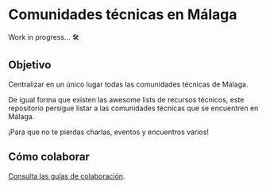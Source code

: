 # Comunidades técnicas en Málaga

Work in progress... 🛠️

## Objetivo

Centralizar en un único lugar todas las comunidades técnicas de Málaga.

De igual forma que existen las awesome lists de recursos técnicos, este repositorio persigue listar a las comunidades técnicas que se encuentren en Málaga.

¡Para que no te pierdas charlas, eventos y encuentros varios!

## Cómo colaborar

[Consulta las guías de colaboración](https://github.com/malagatechcomms/malagatechcomms.github.io/blob/master/CONTRIBUTING.md).